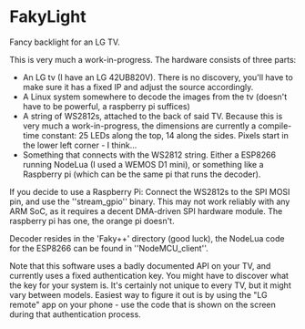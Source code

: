 # FakyLight

Fancy backlight for an LG TV. 

This is very much a work-in-progress. The hardware consists of three parts:

* An LG tv (I have an LG 42UB820V). There is no discovery, you'll have to make sure it has a fixed IP and adjust the source accordingly.
* A Linux system somewhere to decode the images from the tv (doesn't have to be powerful, a raspberry pi suffices)
* A string of WS2812s, attached to the back of said TV. Because this is very much a work-in-progress, the dimensions are currently a compile-time constant: 25 LEDs along the top, 14 along the sides. Pixels start in the lower left corner - I think...
* Something that connects with the WS2812 string. Either a ESP8266 running NodeLua (I used a WEMOS D1 mini), or something like a Raspberry pi (which can be the same pi that runs the decoder).

If you decide to use a Raspberry Pi: Connect the WS2812s to the SPI MOSI pin, and use the ''stream_gpio'' binary. This may not work reliably with any ARM SoC, as it requires a decent DMA-driven SPI hardware module. The raspberry pi has one, the orange pi doesn't.

Decoder resides in the 'Faky++' directory (good luck), the NodeLua code for the ESP8266 can be found in ''NodeMCU_client''.

Note that this software uses a badly documented API on your TV, and currently uses a fixed authentication key. You might have to discover what the key for your system is. It's certainly not unique to every TV, but it might vary between models. Easiest way to figure it out is by using the "LG remote" app on your phone - use the code that is shown on the screen during that authentication process.
